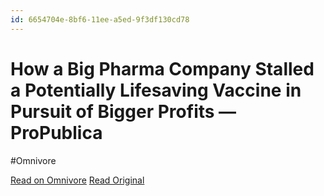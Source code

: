 ```yaml
---
id: 6654704e-8bf6-11ee-a5ed-9f3df130cd78
---
```


# How a Big Pharma Company Stalled a Potentially Lifesaving Vaccine in Pursuit of Bigger Profits — ProPublica
#Omnivore

[Read on Omnivore](https://omnivore.app/me/how-a-big-pharma-company-stalled-a-potentially-lifesaving-vaccin-18c091f3391)
[Read Original](https://www.propublica.org/article/how-big-pharma-company-stalled-tuberculosis-vaccine-to-pursue-bigger-profits)

